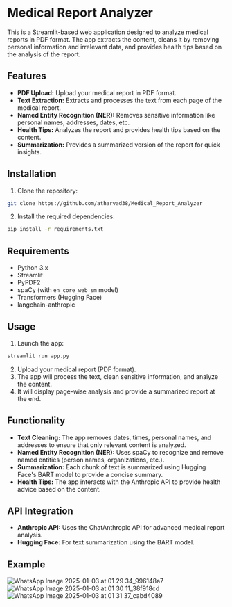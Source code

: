 # Medical Report Analyzer

This is a Streamlit-based web application designed to analyze medical reports in PDF format. The app extracts the content, cleans it by removing personal information and irrelevant data, and provides health tips based on the analysis of the report.

## Features

- **PDF Upload:** Upload your medical report in PDF format.
- **Text Extraction:** Extracts and processes the text from each page of the medical report.
- **Named Entity Recognition (NER):** Removes sensitive information like personal names, addresses, dates, etc.
- **Health Tips:** Analyzes the report and provides health tips based on the content.
- **Summarization:** Provides a summarized version of the report for quick insights.

## Installation

1. Clone the repository:

```bash
git clone https://github.com/atharvad38/Medical_Report_Analyzer
```

2. Install the required dependencies:

```bash
pip install -r requirements.txt
```

## Requirements

- Python 3.x
- Streamlit
- PyPDF2
- spaCy (with `en_core_web_sm` model)
- Transformers (Hugging Face)
- langchain-anthropic

## Usage

1. Launch the app:

```bash
streamlit run app.py
```

2. Upload your medical report (PDF format).
3. The app will process the text, clean sensitive information, and analyze the content.
4. It will display page-wise analysis and provide a summarized report at the end.

## Functionality

- **Text Cleaning:** The app removes dates, times, personal names, and addresses to ensure that only relevant content is analyzed.
- **Named Entity Recognition (NER):** Uses spaCy to recognize and remove named entities (person names, organizations, etc.).
- **Summarization:** Each chunk of text is summarized using Hugging Face's BART model to provide a concise summary.
- **Health Tips:** The app interacts with the Anthropic API to provide health advice based on the content.

## API Integration

- **Anthropic API:** Uses the ChatAnthropic API for advanced medical report analysis.
- **Hugging Face:** For text summarization using the BART model.

## Example
![WhatsApp Image 2025-01-03 at 01 29 34_996148a7](https://github.com/user-attachments/assets/a6c49284-acb6-4c58-b9fd-19f404cbe195)
![WhatsApp Image 2025-01-03 at 01 30 11_38f918cd](https://github.com/user-attachments/assets/c50e82f1-6da5-4e34-80ea-921681bb2663)
![WhatsApp Image 2025-01-03 at 01 31 37_cabd4089](https://github.com/user-attachments/assets/883cfe46-17f5-429e-88e6-6db637189028)



